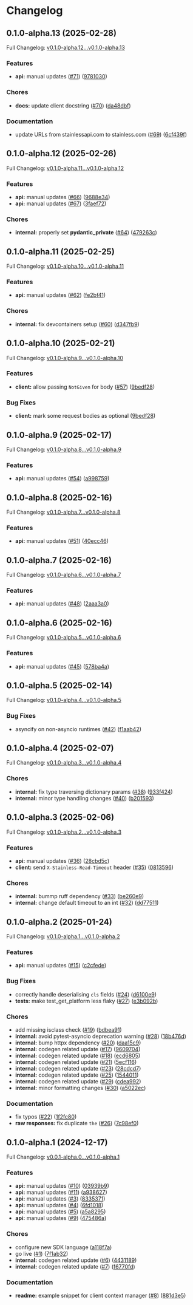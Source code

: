 # Changelog

## 0.1.0-alpha.13 (2025-02-28)

Full Changelog: [v0.1.0-alpha.12...v0.1.0-alpha.13](https://github.com/terminaldotshop/terminal-sdk-python/compare/v0.1.0-alpha.12...v0.1.0-alpha.13)

### Features

* **api:** manual updates ([#71](https://github.com/terminaldotshop/terminal-sdk-python/issues/71)) ([9781030](https://github.com/terminaldotshop/terminal-sdk-python/commit/9781030c2eb00526f97ed957b28f91266b035ed3))


### Chores

* **docs:** update client docstring ([#70](https://github.com/terminaldotshop/terminal-sdk-python/issues/70)) ([da48dbf](https://github.com/terminaldotshop/terminal-sdk-python/commit/da48dbf4f04fd35d3844cf2d2a2c11f7bc451718))


### Documentation

* update URLs from stainlessapi.com to stainless.com ([#69](https://github.com/terminaldotshop/terminal-sdk-python/issues/69)) ([6cf439f](https://github.com/terminaldotshop/terminal-sdk-python/commit/6cf439f3f3b8cf38232c41e826db5dfb58042a70))

## 0.1.0-alpha.12 (2025-02-26)

Full Changelog: [v0.1.0-alpha.11...v0.1.0-alpha.12](https://github.com/terminaldotshop/terminal-sdk-python/compare/v0.1.0-alpha.11...v0.1.0-alpha.12)

### Features

* **api:** manual updates ([#66](https://github.com/terminaldotshop/terminal-sdk-python/issues/66)) ([9688e34](https://github.com/terminaldotshop/terminal-sdk-python/commit/9688e344bf7e1ec2380c6db3ab0b4e0f547428db))
* **api:** manual updates ([#67](https://github.com/terminaldotshop/terminal-sdk-python/issues/67)) ([3faef72](https://github.com/terminaldotshop/terminal-sdk-python/commit/3faef72e10292187a0e634668d36cb72ef4ee8c0))


### Chores

* **internal:** properly set __pydantic_private__ ([#64](https://github.com/terminaldotshop/terminal-sdk-python/issues/64)) ([479263c](https://github.com/terminaldotshop/terminal-sdk-python/commit/479263c3e932a14df5b7d5c1c67939103e7d2364))

## 0.1.0-alpha.11 (2025-02-25)

Full Changelog: [v0.1.0-alpha.10...v0.1.0-alpha.11](https://github.com/terminaldotshop/terminal-sdk-python/compare/v0.1.0-alpha.10...v0.1.0-alpha.11)

### Features

* **api:** manual updates ([#62](https://github.com/terminaldotshop/terminal-sdk-python/issues/62)) ([fe2bf41](https://github.com/terminaldotshop/terminal-sdk-python/commit/fe2bf41ae832f124045bc30eaf197e6e517fe76c))


### Chores

* **internal:** fix devcontainers setup ([#60](https://github.com/terminaldotshop/terminal-sdk-python/issues/60)) ([d347fb9](https://github.com/terminaldotshop/terminal-sdk-python/commit/d347fb968fa3cf1ef1a86c360cb22fd1b4907643))

## 0.1.0-alpha.10 (2025-02-21)

Full Changelog: [v0.1.0-alpha.9...v0.1.0-alpha.10](https://github.com/terminaldotshop/terminal-sdk-python/compare/v0.1.0-alpha.9...v0.1.0-alpha.10)

### Features

* **client:** allow passing `NotGiven` for body ([#57](https://github.com/terminaldotshop/terminal-sdk-python/issues/57)) ([9bedf28](https://github.com/terminaldotshop/terminal-sdk-python/commit/9bedf28a803840cbb645819dc4f982842e741ad8))


### Bug Fixes

* **client:** mark some request bodies as optional ([9bedf28](https://github.com/terminaldotshop/terminal-sdk-python/commit/9bedf28a803840cbb645819dc4f982842e741ad8))

## 0.1.0-alpha.9 (2025-02-17)

Full Changelog: [v0.1.0-alpha.8...v0.1.0-alpha.9](https://github.com/terminaldotshop/terminal-sdk-python/compare/v0.1.0-alpha.8...v0.1.0-alpha.9)

### Features

* **api:** manual updates ([#54](https://github.com/terminaldotshop/terminal-sdk-python/issues/54)) ([a998759](https://github.com/terminaldotshop/terminal-sdk-python/commit/a998759accdb5ff62736a0d6d0b67538e1f1fbb5))

## 0.1.0-alpha.8 (2025-02-16)

Full Changelog: [v0.1.0-alpha.7...v0.1.0-alpha.8](https://github.com/terminaldotshop/terminal-sdk-python/compare/v0.1.0-alpha.7...v0.1.0-alpha.8)

### Features

* **api:** manual updates ([#51](https://github.com/terminaldotshop/terminal-sdk-python/issues/51)) ([40ecc46](https://github.com/terminaldotshop/terminal-sdk-python/commit/40ecc46e0381d7313ae6e90a25811fd00d9b71fe))

## 0.1.0-alpha.7 (2025-02-16)

Full Changelog: [v0.1.0-alpha.6...v0.1.0-alpha.7](https://github.com/terminaldotshop/terminal-sdk-python/compare/v0.1.0-alpha.6...v0.1.0-alpha.7)

### Features

* **api:** manual updates ([#48](https://github.com/terminaldotshop/terminal-sdk-python/issues/48)) ([2aaa3a0](https://github.com/terminaldotshop/terminal-sdk-python/commit/2aaa3a0c02d8985c02a04e6f83bed212e924e5ca))

## 0.1.0-alpha.6 (2025-02-16)

Full Changelog: [v0.1.0-alpha.5...v0.1.0-alpha.6](https://github.com/terminaldotshop/terminal-sdk-python/compare/v0.1.0-alpha.5...v0.1.0-alpha.6)

### Features

* **api:** manual updates ([#45](https://github.com/terminaldotshop/terminal-sdk-python/issues/45)) ([578ba4a](https://github.com/terminaldotshop/terminal-sdk-python/commit/578ba4a0bb4d3f2cc985f5448cf1dbbe26c0a9ad))

## 0.1.0-alpha.5 (2025-02-14)

Full Changelog: [v0.1.0-alpha.4...v0.1.0-alpha.5](https://github.com/terminaldotshop/terminal-sdk-python/compare/v0.1.0-alpha.4...v0.1.0-alpha.5)

### Bug Fixes

* asyncify on non-asyncio runtimes ([#42](https://github.com/terminaldotshop/terminal-sdk-python/issues/42)) ([f1aab42](https://github.com/terminaldotshop/terminal-sdk-python/commit/f1aab42c4b3e29719b499e4d8c3ed6c1a7a0c402))

## 0.1.0-alpha.4 (2025-02-07)

Full Changelog: [v0.1.0-alpha.3...v0.1.0-alpha.4](https://github.com/terminaldotshop/terminal-sdk-python/compare/v0.1.0-alpha.3...v0.1.0-alpha.4)

### Chores

* **internal:** fix type traversing dictionary params ([#38](https://github.com/terminaldotshop/terminal-sdk-python/issues/38)) ([933f424](https://github.com/terminaldotshop/terminal-sdk-python/commit/933f4242cdbe5b24cc9245467619501067236240))
* **internal:** minor type handling changes ([#40](https://github.com/terminaldotshop/terminal-sdk-python/issues/40)) ([b201593](https://github.com/terminaldotshop/terminal-sdk-python/commit/b20159360a84cfb3caee540e16aeef3afe275bc9))

## 0.1.0-alpha.3 (2025-02-06)

Full Changelog: [v0.1.0-alpha.2...v0.1.0-alpha.3](https://github.com/terminaldotshop/terminal-sdk-python/compare/v0.1.0-alpha.2...v0.1.0-alpha.3)

### Features

* **api:** manual updates ([#36](https://github.com/terminaldotshop/terminal-sdk-python/issues/36)) ([28cbd5c](https://github.com/terminaldotshop/terminal-sdk-python/commit/28cbd5c3ef0152a8e44fe8b2dd7503e166cbc3f6))
* **client:** send `X-Stainless-Read-Timeout` header ([#35](https://github.com/terminaldotshop/terminal-sdk-python/issues/35)) ([0813596](https://github.com/terminaldotshop/terminal-sdk-python/commit/081359648af17a00df4c9c8dc940ad7f83fbd9c7))


### Chores

* **internal:** bummp ruff dependency ([#33](https://github.com/terminaldotshop/terminal-sdk-python/issues/33)) ([be260e9](https://github.com/terminaldotshop/terminal-sdk-python/commit/be260e9e9ec19b9f6b308d15a6f601360de68858))
* **internal:** change default timeout to an int ([#32](https://github.com/terminaldotshop/terminal-sdk-python/issues/32)) ([dd77511](https://github.com/terminaldotshop/terminal-sdk-python/commit/dd7751104d7be4702bff7fc9b20055b94c6b689d))

## 0.1.0-alpha.2 (2025-01-24)

Full Changelog: [v0.1.0-alpha.1...v0.1.0-alpha.2](https://github.com/terminaldotshop/terminal-sdk-python/compare/v0.1.0-alpha.1...v0.1.0-alpha.2)

### Features

* **api:** manual updates ([#15](https://github.com/terminaldotshop/terminal-sdk-python/issues/15)) ([c2cfede](https://github.com/terminaldotshop/terminal-sdk-python/commit/c2cfedeb1caed301de0a90cc31102de54944f24c))


### Bug Fixes

* correctly handle deserialising `cls` fields ([#24](https://github.com/terminaldotshop/terminal-sdk-python/issues/24)) ([d6100e9](https://github.com/terminaldotshop/terminal-sdk-python/commit/d6100e9247a36edbafca03732520d3df74b84831))
* **tests:** make test_get_platform less flaky ([#27](https://github.com/terminaldotshop/terminal-sdk-python/issues/27)) ([e3b092b](https://github.com/terminaldotshop/terminal-sdk-python/commit/e3b092b8a81f5cfc60d4e2f43f3fcd3ce3c05984))


### Chores

* add missing isclass check ([#19](https://github.com/terminaldotshop/terminal-sdk-python/issues/19)) ([bdbea91](https://github.com/terminaldotshop/terminal-sdk-python/commit/bdbea91f782a76ea2bf2d213dba5d5e97fb6a255))
* **internal:** avoid pytest-asyncio deprecation warning ([#28](https://github.com/terminaldotshop/terminal-sdk-python/issues/28)) ([18b476d](https://github.com/terminaldotshop/terminal-sdk-python/commit/18b476d7056299ae4531c5c63136df0db829f21c))
* **internal:** bump httpx dependency ([#20](https://github.com/terminaldotshop/terminal-sdk-python/issues/20)) ([daa15c9](https://github.com/terminaldotshop/terminal-sdk-python/commit/daa15c996b1b97cafbcfc44dc81a243047082fde))
* **internal:** codegen related update ([#17](https://github.com/terminaldotshop/terminal-sdk-python/issues/17)) ([9609704](https://github.com/terminaldotshop/terminal-sdk-python/commit/96097044ebbd3edd2b10addd71fe57ba7993e105))
* **internal:** codegen related update ([#18](https://github.com/terminaldotshop/terminal-sdk-python/issues/18)) ([ecd6805](https://github.com/terminaldotshop/terminal-sdk-python/commit/ecd6805a20139dedd33d89d162bdefc8f2b97aa1))
* **internal:** codegen related update ([#21](https://github.com/terminaldotshop/terminal-sdk-python/issues/21)) ([5ecf116](https://github.com/terminaldotshop/terminal-sdk-python/commit/5ecf1162ff0bf65c95b0510922d08c1c10f8de08))
* **internal:** codegen related update ([#23](https://github.com/terminaldotshop/terminal-sdk-python/issues/23)) ([28cdcd7](https://github.com/terminaldotshop/terminal-sdk-python/commit/28cdcd7e741f47fb457a31d9251ebb5fe6c3e245))
* **internal:** codegen related update ([#25](https://github.com/terminaldotshop/terminal-sdk-python/issues/25)) ([1544011](https://github.com/terminaldotshop/terminal-sdk-python/commit/1544011e2a206917111bc616add53fd96250ea11))
* **internal:** codegen related update ([#29](https://github.com/terminaldotshop/terminal-sdk-python/issues/29)) ([cdea992](https://github.com/terminaldotshop/terminal-sdk-python/commit/cdea9921bdee791449470c87456b739d551f6654))
* **internal:** minor formatting changes ([#30](https://github.com/terminaldotshop/terminal-sdk-python/issues/30)) ([a5022ec](https://github.com/terminaldotshop/terminal-sdk-python/commit/a5022ecb7a83b7ac0a35266e25f8bea64ef6b714))


### Documentation

* fix typos ([#22](https://github.com/terminaldotshop/terminal-sdk-python/issues/22)) ([1f2fc80](https://github.com/terminaldotshop/terminal-sdk-python/commit/1f2fc80f4cf35fb5e685e0c9c26c6cb48cbf86ac))
* **raw responses:** fix duplicate `the` ([#26](https://github.com/terminaldotshop/terminal-sdk-python/issues/26)) ([7c98ef0](https://github.com/terminaldotshop/terminal-sdk-python/commit/7c98ef0821cef4906866f8db84d4e1bd34b9bdce))

## 0.1.0-alpha.1 (2024-12-17)

Full Changelog: [v0.0.1-alpha.0...v0.1.0-alpha.1](https://github.com/terminaldotshop/terminal-sdk-python/compare/v0.0.1-alpha.0...v0.1.0-alpha.1)

### Features

* **api:** manual updates ([#10](https://github.com/terminaldotshop/terminal-sdk-python/issues/10)) ([03939b9](https://github.com/terminaldotshop/terminal-sdk-python/commit/03939b957d72737475bd8be906b320f7a5042261))
* **api:** manual updates ([#11](https://github.com/terminaldotshop/terminal-sdk-python/issues/11)) ([a938627](https://github.com/terminaldotshop/terminal-sdk-python/commit/a9386279808bcd6be93cc96ed76f8eb1338fbe0c))
* **api:** manual updates ([#3](https://github.com/terminaldotshop/terminal-sdk-python/issues/3)) ([8335371](https://github.com/terminaldotshop/terminal-sdk-python/commit/8335371af25183d8289a0c0773556632700c006d))
* **api:** manual updates ([#4](https://github.com/terminaldotshop/terminal-sdk-python/issues/4)) ([6fd1018](https://github.com/terminaldotshop/terminal-sdk-python/commit/6fd1018252bf39a468b0706a97b564f047784399))
* **api:** manual updates ([#5](https://github.com/terminaldotshop/terminal-sdk-python/issues/5)) ([a5a8295](https://github.com/terminaldotshop/terminal-sdk-python/commit/a5a8295366264f2b98c3dfa41ed59d1aba6921aa))
* **api:** manual updates ([#9](https://github.com/terminaldotshop/terminal-sdk-python/issues/9)) ([475486a](https://github.com/terminaldotshop/terminal-sdk-python/commit/475486a2b7b4e88a63283421e27b2cd1ca28874a))


### Chores

* configure new SDK language ([a118f7a](https://github.com/terminaldotshop/terminal-sdk-python/commit/a118f7aaf10faf0cf619b456c783d96e31f56759))
* go live ([#1](https://github.com/terminaldotshop/terminal-sdk-python/issues/1)) ([7f1ab32](https://github.com/terminaldotshop/terminal-sdk-python/commit/7f1ab32c1a034ad1e21bcc520a8a408de238dbd2))
* **internal:** codegen related update ([#6](https://github.com/terminaldotshop/terminal-sdk-python/issues/6)) ([4431189](https://github.com/terminaldotshop/terminal-sdk-python/commit/443118946e35803f0600ed8a4da45856c77d1690))
* **internal:** codegen related update ([#7](https://github.com/terminaldotshop/terminal-sdk-python/issues/7)) ([f6770fd](https://github.com/terminaldotshop/terminal-sdk-python/commit/f6770fdd861241670a280a8e30087103617b6428))


### Documentation

* **readme:** example snippet for client context manager ([#8](https://github.com/terminaldotshop/terminal-sdk-python/issues/8)) ([881d3e5](https://github.com/terminaldotshop/terminal-sdk-python/commit/881d3e586473b7fa94bf13805ecd3aac3a5f688e))
